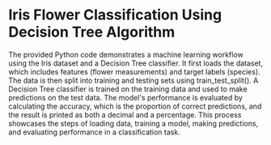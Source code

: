 # Iris Flower Classification Using Decision Tree Algorithm 

The provided Python code demonstrates a machine learning workflow using the Iris dataset and a Decision Tree classifier. It first loads the dataset, which includes features (flower measurements) and target labels (species). The data is then split into training and testing sets using train_test_split(). A Decision Tree classifier is trained on the training data and used to make predictions on the test data. The model's performance is evaluated by calculating the accuracy, which is the proportion of correct predictions, and the result is printed as both a decimal and a percentage. This process showcases the steps of loading data, training a model, making predictions, and evaluating performance in a classification task.

